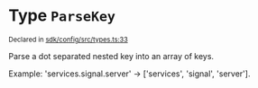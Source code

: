 # Type `ParseKey`
<sub>Declared in [sdk/config/src/types.ts:33](https://github.com/dxos/dxos/blob/88f322397/packages/sdk/config/src/types.ts#L33)</sub>


Parse a dot separated nested key into an array of keys.

Example: 'services.signal.server' -> ['services', 'signal', 'server'].




